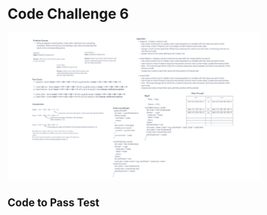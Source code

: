 # Code Challenge 6


![Code Challenge 6- Whiteboard](../Images/Code-Challenge-06.PNG)

## Code to Pass Test
